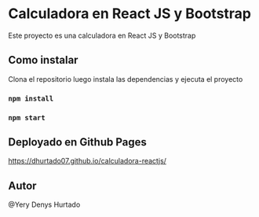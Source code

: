 # Calculadora en React JS y Bootstrap

Este proyecto es una calculadora en React JS y Bootstrap

## Como instalar

Clona el repositorio luego instala las dependencias y ejecuta el proyecto

### `npm install`
### `npm start`

## Deployado en Github Pages
https://dhurtado07.github.io/calculadora-reactjs/

## Autor
@Yery Denys Hurtado